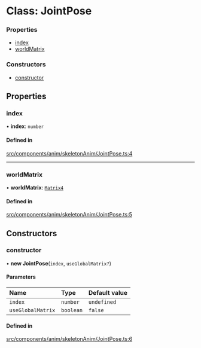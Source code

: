 # Class: JointPose


### Properties

- [index](JointPose.md#index)
- [worldMatrix](JointPose.md#worldmatrix)

### Constructors

- [constructor](JointPose.md#constructor)

## Properties

### index

• **index**: `number`

#### Defined in

[src/components/anim/skeletonAnim/JointPose.ts:4](https://github.com/Orillusion/orillusion/blob/main/src/components/anim/skeletonAnim/JointPose.ts#L4)

___

### worldMatrix

• **worldMatrix**: [`Matrix4`](Matrix4.md)

#### Defined in

[src/components/anim/skeletonAnim/JointPose.ts:5](https://github.com/Orillusion/orillusion/blob/main/src/components/anim/skeletonAnim/JointPose.ts#L5)

## Constructors

### constructor

• **new JointPose**(`index`, `useGlobalMatrix?`)

#### Parameters

| Name | Type | Default value |
| :------ | :------ | :------ |
| `index` | `number` | `undefined` |
| `useGlobalMatrix` | `boolean` | `false` |

#### Defined in

[src/components/anim/skeletonAnim/JointPose.ts:6](https://github.com/Orillusion/orillusion/blob/main/src/components/anim/skeletonAnim/JointPose.ts#L6)
